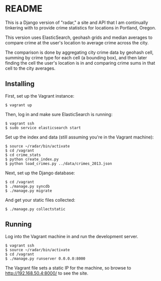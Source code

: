 # README

This is a Django version of "radar," a site and API that I am continually
tinkering with to provide crime statistics for locations in Portland, Oregon.

This version uses ElasticSearch, geohash grids and median averages to compare
crime at the user's location to average crime across the city.

The comparison is done by aggregating city crime data by geohash cell, summing
by crime type for each cell (a bounding box), and then later finding the cell
the user's location is in and comparing crime sums in that cell to the city
averages.

## Installing

First, set up the Vagrant instance:

    $ vagrant up

Then, log in and make sure ElasticSearch is running:

    $ vagrant ssh
    $ sudo service elasticsearch start
    
Set up the index and data (still assuming you're in the Vagrant machine):

    $ source ~/radar/bin/activate
    $ cd /vagrant
    $ cd crime_stats
    $ python create_index.py
    $ python load_crimes.py ../data/crimes_2013.json
    
Next, set up the Django database:

    $ cd /vagrant
    $ ./manage.py syncdb
    $ ./manage.py migrate
    
And get your static files collected:

    $ ./manage.py collectstatic


## Running

Log into the Vagrant machine in and run the development server.

    $ vagrant ssh
    $ source ~/radar/bin/activate
    $ cd /vagrant
    $ ./manage.py runserver 0.0.0.0:8000

The Vagrant file sets a static IP for the machine, so browse to
http://192.168.50.4:8000/ to see the site.
